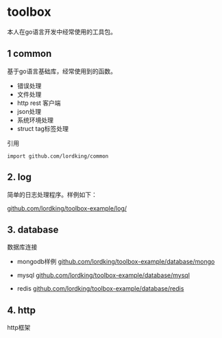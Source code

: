 toolbox
================

本人在go语言开发中经常使用的工具包。

## 1 common

基于go语言基础库，经常使用到的函数。

* 错误处理
* 文件处理
* http rest 客户端
* json处理
* 系统环境处理
* struct tag标签处理

引用
```golang
import github.com/lordking/common
```

## 2. log

简单的日志处理程序。样例如下：

[github.com/lordking/toolbox-example/log/](https://github.com/lordking/toolbox-example/tree/master/log)

## 3. database

数据库连接

* mongodb样例
[github.com/lordking/toolbox-example/database/mongo](https://github.com/lordking/toolbox-example/tree/master/mongo)

* mysql
[github.com/lordking/toolbox-example/database/mysql](https://github.com/lordking/toolbox-example/tree/master/mysql)

* redis
[github.com/lordking/toolbox-example/database/redis](https://github.com/lordking/toolbox-example/tree/master/redis)

## 4. http

http框架
